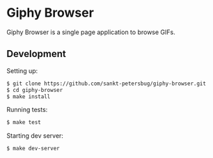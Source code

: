 Giphy Browser
=============

Giphy Browser is a single page application to browse GIFs.


## Development

Setting up:
```sh
$ git clone https://github.com/sankt-petersbug/giphy-browser.git
$ cd giphy-browser
$ make install
```

Running tests:
```sh
$ make test
```

Starting dev server:
```sh
$ make dev-server
```

